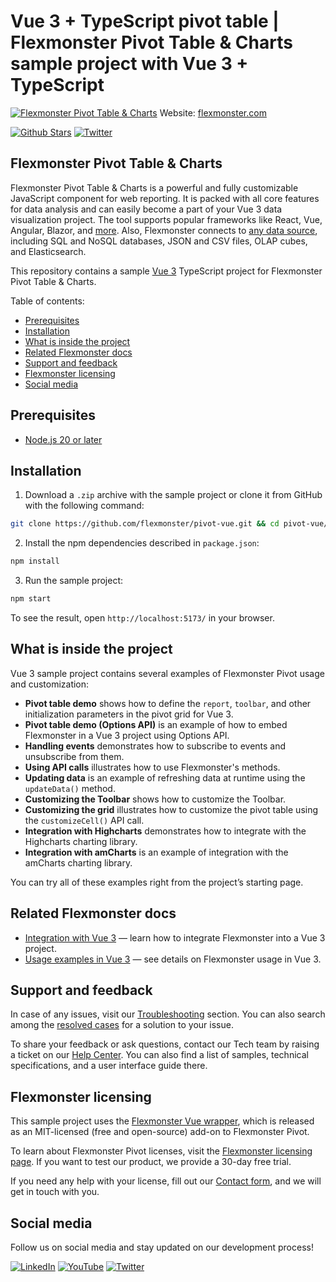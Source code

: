 # Vue 3 + TypeScript pivot table | Flexmonster Pivot Table & Charts sample project with Vue 3 + TypeScript
[![Flexmonster Pivot Table & Charts](https://cdn.flexmonster.com/readmes/vue.webp)](https://www.flexmonster.com?r=sample_vue3_ts)
Website: [flexmonster.com](https://www.flexmonster.com?r=sample_vue3_ts)

[![Github Stars](https://img.shields.io/github/stars/flexmonster?style=social)](https://github.com/flexmonster) [![Twitter](https://img.shields.io/twitter/follow/Flexmonster?style=social)](https://twitter.com/Flexmonster)

## Flexmonster Pivot Table & Charts
Flexmonster Pivot Table & Charts is a powerful and fully customizable JavaScript component for web reporting. It is packed with all core features for data analysis and can easily become a part of your Vue 3 data visualization project. The tool supports popular frameworks like React, Vue, Angular, Blazor, and [more](https://www.flexmonster.com/doc/available-tutorials-integration?r=sample_vue3_ts). Also, Flexmonster connects to [any data source](https://www.flexmonster.com/doc/supported-data-sources?r=sample_vue3_ts), including SQL and NoSQL databases, JSON and CSV files, OLAP cubes, and Elasticsearch. 

This repository contains a sample [Vue 3](https://vuejs.org/) TypeScript project for Flexmonster Pivot Table & Charts.

Table of contents:

* [Prerequisites](#prerequisites)
* [Installation](#installation)
* [What is inside the project](#what-is-inside-the-project)
* [Related Flexmonster docs](#related-flexmonster-docs)
* [Support and feedback](#support-and-feedback)
* [Flexmonster licensing](#flexmonster-licensing)
* [Social media](#social-media)

## Prerequisites

- [Node.js 20 or later](https://nodejs.org/en/)

## Installation 

1. Download a `.zip` archive with the sample project or clone it from GitHub with the following command:

```bash
git clone https://github.com/flexmonster/pivot-vue.git && cd pivot-vue/vue3/typescript
```

2. Install the npm dependencies described in `package.json`: 

```bash
npm install
```

3. Run the sample project: 

```bash
npm start
```

To see the result, open `http://localhost:5173/` in your browser.

## What is inside the project

Vue 3 sample project contains several examples of Flexmonster Pivot usage and customization:

- **Pivot table demo** shows how to define the `report`, `toolbar`, and other initialization parameters in the pivot grid for Vue 3.
- **Pivot table demo (Options API)** is an example of how to embed Flexmonster in a Vue 3 project using Options API.
- **Handling events** demonstrates how to subscribe to events and unsubscribe from them. 
- **Using API calls** illustrates how to use Flexmonster's methods. 
- **Updating data** is an example of refreshing data at runtime using the `updateData()` method.
- **Customizing the Toolbar** shows how to customize the Toolbar.
- **Customizing the grid** illustrates how to customize the pivot table using the `customizeCell()` API call.
- **Integration with Highcharts** demonstrates how to integrate with the Highcharts charting library.
- **Integration with amCharts** is an example of integration with the amCharts charting library.
  
You can try all of these examples right from the project’s starting page.

## Related Flexmonster docs

- [Integration with Vue 3](https://www.flexmonster.com/doc/integration-with-vue-3/?r=sample_vue3_ts) — learn how to integrate Flexmonster into a Vue 3 project.
- [Usage examples in Vue 3](https://www.flexmonster.com/doc/usage-examples-vue-3/?r=sample_vue3_ts) — see details on Flexmonster usage in Vue 3.

## Support and feedback

In case of any issues, visit our [Troubleshooting](https://www.flexmonster.com/doc/typical-errors?r=sample_vue3_ts) section. You can also search among the [resolved cases](https://www.flexmonster.com/technical-support?r=sample_vue3_ts) for a solution to your issue.

To share your feedback or ask questions, contact our Tech team by raising a ticket on our [Help Center](https://www.flexmonster.com/help-center?r=sample_vue3_ts). You can also find a list of samples, technical specifications, and a user interface guide there.

## Flexmonster licensing

This sample project uses the [Flexmonster Vue wrapper](https://github.com/flexmonster/vue-flexmonster), which is released as an MIT-licensed (free and open-source) add-on to Flexmonster Pivot.

To learn about Flexmonster Pivot licenses, visit the [Flexmonster licensing page](https://www.flexmonster.com/pivot-table-editions-and-pricing?r=sample_vue3_ts). 
If you want to test our product, we provide a 30-day free trial.

If you need any help with your license, fill out our [Contact form](https://www.flexmonster.com/contact-our-team?r=sample_vue3_ts), and we will get in touch with you.

## Social media

Follow us on social media and stay updated on our development process!

[![LinkedIn](https://img.shields.io/badge/LinkedIn-blue?style=for-the-badge&logo=linkedin&logoColor=white)](https://linkedin.com/company/flexmonster) [![YouTube](https://img.shields.io/badge/YouTube-red?style=for-the-badge&logo=youtube&logoColor=white)](https://youtube.com/user/FlexMonsterPivot) [![Twitter](https://img.shields.io/badge/Twitter-blue?style=for-the-badge&logo=twitter&logoColor=white)](https://twitter.com/flexmonster)
